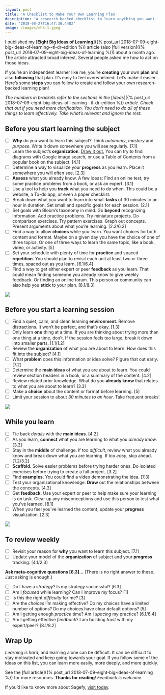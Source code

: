 ```yaml
---
layout: post
title: 'A Checklist to Make Your Own Learning Plan'
description: 'A research-backed checklist to learn anything you want.'
date: '2018-08-27T16:47:36.448Z'
image: /images/chk-1.jpeg
---
```


I published my [**Eight Big Ideas of Learning**]({% post_url 2018-07-09-eight-big-ideas-of-learning--tl-dr-edition %}) article (also [full version]({% post_url 2018-07-09-eight-big-ideas-of-learning %})) about a month ago. The article attracted broad interest. Several people asked me how to act on those ideas.

If you’re an independent learner like me, you’re **creating** your own **plan** and also **following** that plan. It’s easy to feel overwhelmed. Let’s make it easier. Here’s some **steps** you can follow to create and follow your own research-backed learning plan!

_The numbers in brackets refer to the sections in the_ [_Ideas_]({% post_url 2018-07-09-eight-big-ideas-of-learning--tl-dr-edition %}) _article. Check that out if you need more clarification. You don’t need to do all of these things to learn effectively. Take what’s relevant and ignore the rest._

## Before you start learning the subject

- ☐ **Why** do you want to learn this subject? Think _autonomy_, _mastery_ and _purpose_. Write it down somewhere you will see regularly. \[7.1\]
- ☐ Learn the subject’s **organization**. [Draw it out.](https://en.wikipedia.org/wiki/Concept_map) You can try to find diagrams with Google image search, or use a Table of Contents from a popular book on the subject. \[4.1\]
- ☐ Determine a way to visualize your **progress** as you learn. Place it somewhere you will often see. \[2.3\]
- ☐ **Assess** what you already know. A few ideas: Find an online test, try some practice problems from a book, or ask an expert. \[3.1\]
- ☐ Use a tool to help you **track** what you need to do when. This could be a website, a To-do app, or even a paper checklist.
- ☐ Break down what you want to learn into small **tasks** of 30 minutes to an hour in duration. Set small and specific goals for each session. \[2.1\]
- ☐ Set goals with Bloom’s taxonomy in mind. Go **beyond** recognizing information. Add practice problems. Try miniature projects. Do comparison exercises. Try pattern exercises. Graph out concepts. Present arguments about what you’re learning. \[2.2/6.2\]
- ☐ Find a way to allow **choices** while you learn. You want choices for both content and format. Maybe on a given day you have the choice of one of three topics. Or one of three ways to learn the same topic, like a book, video, or activity. \[5\]
- ☐ Set your schedule with plenty of time for **practice** and spaced **repetition**. You should plan to revisit each unit at least two or three times, spaced out as you learn. \[6.1/6.4\]
- ☐ Find a way to get either expert or peer **feedback** as you learn. That could mean finding someone you already know to give weekly feedback. Or finding an online forum. This person or community can also help you **stick** to your plan. \[8.1/8.3\]

![](/images/chk-2.jpeg)

## Before you start a learning session

- ☐ Find a quiet, calm, and clean learning **environment**. Remove distractions. It won’t be perfect, and that’s okay. \[1.3\]
- ☐ Only learn **one** thing at a time. If you are thinking about trying more than one thing at a time, don’t. If the session feels too large, break it down into smaller parts. \[1.1/1.2\]
- ☐ Review the **organization** of what you are about to learn. How does this fit into the subject? \[4.1\]
- ☐ What **problem** does this information or idea solve? Figure that out early. \[7.2\]
- ☐ Determine the **main ideas** of what you are about to learn. You could review section headers in a book, or a summary of the content. \[4.2\]
- ☐ Review related prior knowledge. What do you **already know** that relates to what you are about to learn? \[3.3\]
- ☐ Make a **choice** about the content or format before learning. \[5\]
- ☐ Limit your session to about _30 minutes to an hour_. Take frequent breaks!

![](/images/chk-3.jpeg)

## While you learn

- ☐ Tie back _details_ with the **main ideas**. \[4.2\]
- ☐ As you learn, **connect** what you are learning to what you _already know_. \[3.3\]
- ☐ Stay in the **middle** of challenge. If too _difficult_, review what you already know and break down what you are learning. If too _easy_, skip ahead. \[1.2/3.2\]
- ☐ **Scaffold**. Solve easier problems before trying harder ones. Do isolated exercises before trying to create a full project. \[3.2\]
- ☐ Find **examples**. You could find a video demonstrating the idea. \[7.3\]
- ☐ Test your organizational knowledge. **Draw** out the relationships between the concepts. \[4.3\]
- ☐ Get **feedback**. Use your expert or peer to help make sure your learning is on task. Clear up any misconceptions and use this person to test what you’ve learned. \[8.1\]
- ☐ When you feel you’ve learned the content, update your **progress** visualization. \[2.3\]

![](/images/chk-4.jpeg)

## To review weekly

- ☐ Revisit your reason for **why** you want to learn this subject. \[7.1\]
- ☐ Update your model of the **organization** of subject and your **progress** tracking. \[4.1/2.3\]

**Ask meta-cognitive questions \[6.3\]…** (There is no right answer to these. Just asking is enough.)

- ☐ Do I have a _strategy_? Is my strategy successful? \[6.3\]
- ☐ Am I _focused_ while learning? Can I improve my focus? \[1\]
- ☐ Is this the right _difficulty_ for me? \[3\]
- ☐ Are the _choices_ I’m making effective? Do my choices have a limited number of options? Do my choices have clear default options? \[5\]
- ☐ Am I getting enough _practice_ time? Am I _spacing_ my practice? \[6.1/6.4\]
- ☐ Am I getting effective _feedback_? I am building _trust_ with my expert/peer? \[8.1/8.2\]

## Wrap Up

_Learning is hard_, and learning alone can be difficult. It can be difficult to stay motivated and keep going towards your goal. If you follow some of the ideas on this list, you can learn more easily, more deeply, and more quickly.

See the [full article]({% post_url 2018-07-09-eight-big-ideas-of-learning %}) for more resources. **Thanks for reading**! _Feedback is welcome._

If you’d like to know more about Sagefy, [visit today](https://sagefy.org).

